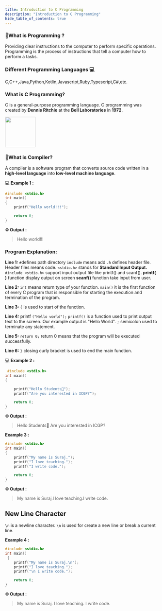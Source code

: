 ```yaml
---
title: Introduction to C Programming
description: "Introduction to C Programming"
hide_table_of_contents: true
---
```


<script async src="https://pagead2.googlesyndication.com/pagead/js/adsbygoogle.js?client=ca-pub-1373341236327290"
     crossOrigin="anonymous"></script>

<ins className="adsbygoogle"
     data-ad-client="ca-pub-1373341236327290"
     data-ad-slot="9699001202"
     data-ad-format="auto"
     data-full-width-responsive="true"></ins>

### 🤔What is Programming ?

Providing clear instructions to the computer to perform specific operations.
Programming is the process of instructions that tell a computer how to perform a tasks.

### Different Programming Languages 💻

C,C++,Java,Python,Kotlin,Javascript,Ruby,Typescript,C#,etc.

### What is C Programming?

C is a general-purpose programming language. C programming was created by **Dennis Ritchie** at the **Bell Laboratories** in **1972**.

<img src="/c/00/Dennis.jpg" width="100px"/>

### 🤔What is Compiler?

A compiler is a software program that converts source code written in a **high-level language** into **low-level machine language**.

💻 **Example 1 :**

```c showLineNumbers="true"
#include <stdio.h>
int main()
{
    printf("Hello world!!!");

    return 0;
}
```

**⚙️ Output :**

> Hello world!!!

### Program Explanation:

**Line 1:** `#`defines path directory `include` means add `.h` defines header file. Header files means code. `<stdio.h>` stands for
**Standard Input Output.**
`#include <stdio.h>` support input output file like printf() and scanf(). **printf( )** function display output on screen **scanf()** function take input from user.

**Line 2:** `int` means return type of your function. `main()` it is the first function of every C program that is responsible for starting the execution and termination of the program.

**Line 3:** `{` is used to start of the function.

**Line 4:** printf `("Hello world");` `printf()` is a function used to print output text to the screen. Our example output is "Hello World". `;` semicolon used to terminate any statement.

**Line 5:** `return 0;` return 0 means that the program will be executed successfully.

**Line 6:** `}` closing curly bracket is used to end the main function.

💻 **Example 2 :**

```c showLineNumbers="true"
 #include <stdio.h>
int main()
{

    printf("Hello Students👋");
    printf("Are you interested in ICGP?");

    return 0;
}
```

**⚙️ Output :**

> Hello Students👋 Are you interested in ICGP?

**Example 3 :**

```c showLineNumbers="true"
#include <stdio.h>
int main()
{
    printf("My name is Suraj.");
    printf("I love teaching.");
    printf("I write code.");

    return 0;
}
```

**⚙️ Output :**

> My name is Suraj.I love teaching.I write code.

## New Line Character

`\n` is a newline character. `\n` is used for create a new line or break a current line.

**Example 4 :**

```c showLineNumbers="true"
#include <stdio.h>
int main()
 {
    printf("My name is Suraj.\n");
    printf("I love teaching.");
    printf("\n I write code.");

    return 0;
}
```

**⚙️ Output :**

> My name is Suraj.
> I love teaching.
> I write code.
